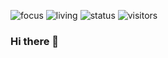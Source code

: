 ![focus](https://img.shields.io/badge/focus-FullStack-red)
![living](https://img.shields.io/badge/living-Colorado-brightgreen)
![status](https://img.shields.io/badge/employment_status-Employed-blueviolet)
![visitors](https://visitor-badge.glitch.me/badge?page_id=alexbenko)
### Hi there 👋

<!--
**alexbenko/alexbenko** is a ✨ _special_ ✨ repository because its `README.md` (this file) appears on your GitHub profile.

Here are some ideas to get you started:

- 🔭 I’m currently working on ...
- 🌱 I’m currently learning ...
- 👯 I’m looking to collaborate on ...
- 🤔 I’m looking for help with ...
- 💬 Ask me about ...
- 📫 How to reach me: ...
- 😄 Pronouns: ...
- ⚡ Fun fact: ...
-->
